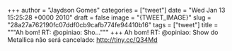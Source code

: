 
+++
author = "Jaydson Gomes"
categories = ["tweet"]
date = "Wed Jan 13 15:25:28 +0000 2010"
draft = false
image = "{TWEET_IMAGE}"
slug = "28a27a762190fc07ddf0cb9cafb774fe94410b16"
tags = ["tweet"]
title = """Ah bom! RT: @opiniao: Sho..."""
+++
Ah bom! RT: @opiniao: Show do Metallica não será cancelado: http://tiny.cc/Q34Md
